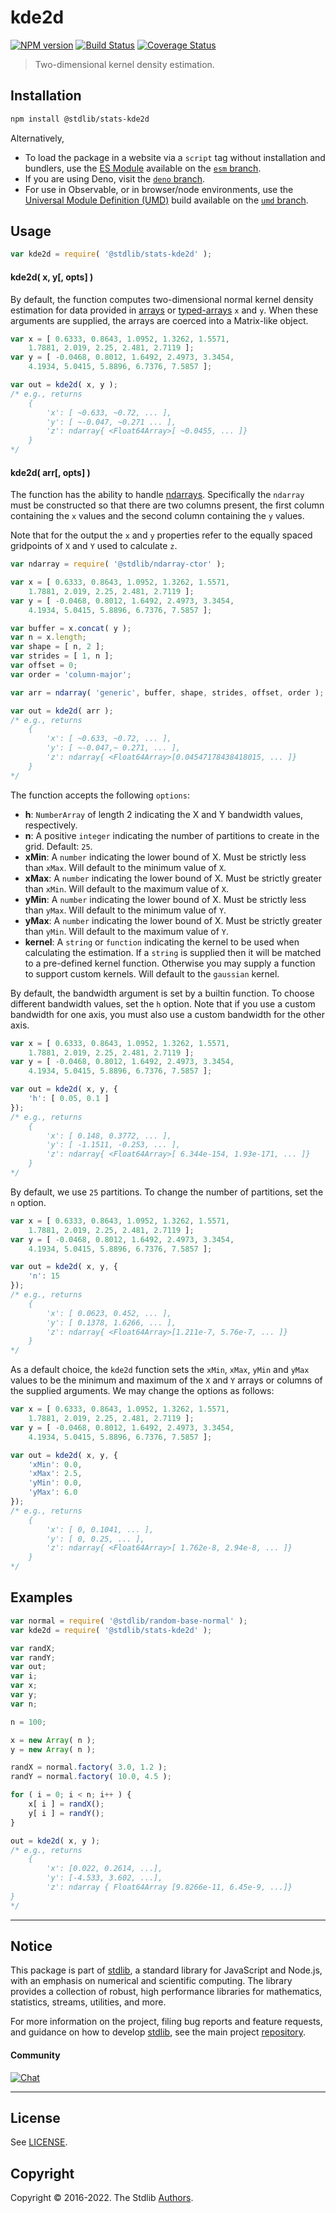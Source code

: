 <!--

@license Apache-2.0

Copyright (c) 2018 The Stdlib Authors.

Licensed under the Apache License, Version 2.0 (the "License");
you may not use this file except in compliance with the License.
You may obtain a copy of the License at

   http://www.apache.org/licenses/LICENSE-2.0

Unless required by applicable law or agreed to in writing, software
distributed under the License is distributed on an "AS IS" BASIS,
WITHOUT WARRANTIES OR CONDITIONS OF ANY KIND, either express or implied.
See the License for the specific language governing permissions and
limitations under the License.

-->

# kde2d

[![NPM version][npm-image]][npm-url] [![Build Status][test-image]][test-url] [![Coverage Status][coverage-image]][coverage-url] <!-- [![dependencies][dependencies-image]][dependencies-url] -->

> Two-dimensional kernel density estimation.

<section class="installation">

## Installation

```bash
npm install @stdlib/stats-kde2d
```

Alternatively,

-   To load the package in a website via a `script` tag without installation and bundlers, use the [ES Module][es-module] available on the [`esm` branch][esm-url].
-   If you are using Deno, visit the [`deno` branch][deno-url].
-   For use in Observable, or in browser/node environments, use the [Universal Module Definition (UMD)][umd] build available on the [`umd` branch][umd-url].

</section>

<section class="usage">

## Usage

```javascript
var kde2d = require( '@stdlib/stats-kde2d' );
```

#### kde2d( x, y\[, opts] )

By default, the function computes two-dimensional normal kernel density estimation for data provided in [arrays][mdn-array] or [typed-arrays][mdn-typed-array] `x` and `y`. When these arguments are supplied, the arrays are coerced into a Matrix-like object.

<!-- eslint-disable array-element-newline -->

```javascript
var x = [ 0.6333, 0.8643, 1.0952, 1.3262, 1.5571,
    1.7881, 2.019, 2.25, 2.481, 2.7119 ];
var y = [ -0.0468, 0.8012, 1.6492, 2.4973, 3.3454,
    4.1934, 5.0415, 5.8896, 6.7376, 7.5857 ];

var out = kde2d( x, y );
/* e.g., returns
    {
        'x': [ ~0.633, ~0.72, ... ],
        'y': [ ~-0.047, ~0.271 ... ],
        'z': ndarray{ <Float64Array>[ ~0.0455, ... ]}
    }
*/
```

#### kde2d( arr\[, opts] )

The function has the ability to handle [ndarrays][nd-array]. Specifically the `ndarray` must be constructed so that there are two columns present, the first column containing the `x` values and the second column containing the `y` values.

Note that for the output the `x` and `y` properties refer to the equally spaced gridpoints of `X` and `Y` used to calculate `z`. 

<!-- eslint-disable array-element-newline -->

```javascript
var ndarray = require( '@stdlib/ndarray-ctor' );

var x = [ 0.6333, 0.8643, 1.0952, 1.3262, 1.5571,
    1.7881, 2.019, 2.25, 2.481, 2.7119 ];
var y = [ -0.0468, 0.8012, 1.6492, 2.4973, 3.3454,
    4.1934, 5.0415, 5.8896, 6.7376, 7.5857 ];

var buffer = x.concat( y );
var n = x.length;
var shape = [ n, 2 ];
var strides = [ 1, n ];
var offset = 0;
var order = 'column-major';

var arr = ndarray( 'generic', buffer, shape, strides, offset, order );

var out = kde2d( arr );
/* e.g., returns
    {
        'x': [ ~0.633, ~0.72, ... ],
        'y': [ ~-0.047,~ 0.271, ... ],
        'z': ndarray{ <Float64Array>[0.04547178438418015, ... ]}
    }
*/
```

The function accepts the following `options`:

-   **h**: `NumberArray` of length 2 indicating the X and Y bandwidth values, respectively.
-   **n**: A positive `integer` indicating the number of partitions to create in the grid. Default: `25`.
-   **xMin**: A `number` indicating the lower bound of X. Must be strictly less than `xMax`. Will default to the minimum value of `X`.
-   **xMax**: A `number` indicating the lower bound of X. Must be strictly greater than `xMin`. Will default to the maximum value of `X`.
-   **yMin**: A `number` indicating the lower bound of X. Must be strictly less than `yMax`. Will default to the minimum value of `Y`.
-   **yMax**: A `number` indicating the lower bound of X. Must be strictly greater than `yMin`. Will default to the maximum value of `Y`.
-   **kernel**: A `string` or `function` indicating the kernel to be used when calculating the estimation. If a `string` is supplied then it will be matched to a pre-defined kernel function. Otherwise you may supply a function to support custom kernels. Will default to the `gaussian` kernel. 

By default, the bandwidth argument is set by a builtin function. To choose different bandwidth values, set the `h` option. Note that if you use a custom bandwidth for one axis, you must also use a custom bandwidth for the other axis.

<!-- eslint-disable array-element-newline -->

```javascript
var x = [ 0.6333, 0.8643, 1.0952, 1.3262, 1.5571,
    1.7881, 2.019, 2.25, 2.481, 2.7119 ];
var y = [ -0.0468, 0.8012, 1.6492, 2.4973, 3.3454,
    4.1934, 5.0415, 5.8896, 6.7376, 7.5857 ];

var out = kde2d( x, y, {
    'h': [ 0.05, 0.1 ]
});
/* e.g., returns
    {
        'x': [ 0.148, 0.3772, ... ],
        'y': [ -1.1511, -0.253, ... ],
        'z': ndarray{ <Float64Array>[ 6.344e-154, 1.93e-171, ... ]}
    }
*/
```

By default, we use `25` partitions. To change the number of partitions, set the `n` option.

<!-- eslint-disable array-element-newline -->

```javascript
var x = [ 0.6333, 0.8643, 1.0952, 1.3262, 1.5571,
    1.7881, 2.019, 2.25, 2.481, 2.7119 ];
var y = [ -0.0468, 0.8012, 1.6492, 2.4973, 3.3454,
    4.1934, 5.0415, 5.8896, 6.7376, 7.5857 ];

var out = kde2d( x, y, {
    'n': 15
});
/* e.g., returns
    {
        'x': [ 0.0623, 0.452, ... ],
        'y': [ 0.1378, 1.6266, ... ],
        'z': ndarray{ <Float64Array>[1.211e-7, 5.76e-7, ... ]}
    }
*/
```

As a default choice, the `kde2d` function sets the `xMin`, `xMax`, `yMin` and `yMax` values to be the minimum and maximum of the `X` and `Y` arrays or columns of the supplied arguments. We may change the options as follows:

<!-- eslint-disable array-element-newline -->

```javascript
var x = [ 0.6333, 0.8643, 1.0952, 1.3262, 1.5571,
    1.7881, 2.019, 2.25, 2.481, 2.7119 ];
var y = [ -0.0468, 0.8012, 1.6492, 2.4973, 3.3454,
    4.1934, 5.0415, 5.8896, 6.7376, 7.5857 ];

var out = kde2d( x, y, {
    'xMin': 0.0,
    'xMax': 2.5,
    'yMin': 0.0,
    'yMax': 6.0
});
/* e.g., returns
    {
        'x': [ 0, 0.1041, ... ],
        'y': [ 0, 0.25, ... ],
        'z': ndarray{ <Float64Array>[ 1.762e-8, 2.94e-8, ... ]}
    }
*/
```

</section>

<!-- /.usage -->

<section class="examples">

## Examples

<!-- eslint no-undef: "error" -->

```javascript
var normal = require( '@stdlib/random-base-normal' );
var kde2d = require( '@stdlib/stats-kde2d' );

var randX;
var randY;
var out;
var i;
var x;
var y;
var n;

n = 100;

x = new Array( n );
y = new Array( n );

randX = normal.factory( 3.0, 1.2 );
randY = normal.factory( 10.0, 4.5 );

for ( i = 0; i < n; i++ ) {
    x[ i ] = randX();
    y[ i ] = randY();
}

out = kde2d( x, y );
/* e.g., returns
    {
        'x': [0.022, 0.2614, ...],
        'y': [-4.533, 3.602, ...],
        'z': ndarray { Float64Array [9.8266e-11, 6.45e-9, ...]}
}
*/
```

</section>

<!-- /.examples -->

<!-- Section for related `stdlib` packages. Do not manually edit this section, as it is automatically populated. -->

<section class="related">

</section>

<!-- /.related -->

<!-- Section for all links. Make sure to keep an empty line after the `section` element and another before the `/section` close. -->


<section class="main-repo" >

* * *

## Notice

This package is part of [stdlib][stdlib], a standard library for JavaScript and Node.js, with an emphasis on numerical and scientific computing. The library provides a collection of robust, high performance libraries for mathematics, statistics, streams, utilities, and more.

For more information on the project, filing bug reports and feature requests, and guidance on how to develop [stdlib][stdlib], see the main project [repository][stdlib].

#### Community

[![Chat][chat-image]][chat-url]

---

## License

See [LICENSE][stdlib-license].


## Copyright

Copyright &copy; 2016-2022. The Stdlib [Authors][stdlib-authors].

</section>

<!-- /.stdlib -->

<!-- Section for all links. Make sure to keep an empty line after the `section` element and another before the `/section` close. -->

<section class="links">

[npm-image]: http://img.shields.io/npm/v/@stdlib/stats-kde2d.svg
[npm-url]: https://npmjs.org/package/@stdlib/stats-kde2d

[test-image]: https://github.com/stdlib-js/stats-kde2d/actions/workflows/test.yml/badge.svg?branch=main
[test-url]: https://github.com/stdlib-js/stats-kde2d/actions/workflows/test.yml?query=branch:main

[coverage-image]: https://img.shields.io/codecov/c/github/stdlib-js/stats-kde2d/main.svg
[coverage-url]: https://codecov.io/github/stdlib-js/stats-kde2d?branch=main

<!--

[dependencies-image]: https://img.shields.io/david/stdlib-js/stats-kde2d.svg
[dependencies-url]: https://david-dm.org/stdlib-js/stats-kde2d/main

-->

[chat-image]: https://img.shields.io/gitter/room/stdlib-js/stdlib.svg
[chat-url]: https://gitter.im/stdlib-js/stdlib/

[stdlib]: https://github.com/stdlib-js/stdlib

[stdlib-authors]: https://github.com/stdlib-js/stdlib/graphs/contributors

[umd]: https://github.com/umdjs/umd
[es-module]: https://developer.mozilla.org/en-US/docs/Web/JavaScript/Guide/Modules

[deno-url]: https://github.com/stdlib-js/stats-kde2d/tree/deno
[umd-url]: https://github.com/stdlib-js/stats-kde2d/tree/umd
[esm-url]: https://github.com/stdlib-js/stats-kde2d/tree/esm

[stdlib-license]: https://raw.githubusercontent.com/stdlib-js/stats-kde2d/main/LICENSE

[mdn-array]: https://developer.mozilla.org/en-US/docs/Web/JavaScript/Reference/Global_Objects/Array

[mdn-typed-array]: https://developer.mozilla.org/en-US/docs/Web/JavaScript/Typed_arrays

[nd-array]: https://github.com/stdlib-js/stdlib/blob/develop/lib/node_modules/@stdlib/ndarray/ctor/README.md

</section>

<!-- /.links -->
